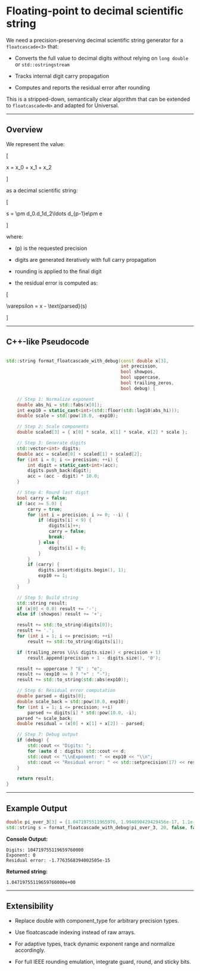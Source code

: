 # Floating-point to decimal scientific string

We need a precision-preserving decimal scientific string generator for a `floatcascade<3>` that:

  - Converts the full value to decimal digits without relying on `long double` or `std::ostringstream`

  - Tracks internal digit carry propagation

  - Computes and reports the residual error after rounding

This is a stripped-down, semantically clear algorithm that can be extended to `floatcascade<N>` and adapted for Universal.

---

## Overview

We represent the value:

[

x = x_0 + x_1 + x_2

]

as a decimal scientific string:

[

s = \pm d_0.d_1d_2\ldots d_{p-1}e\pm e

]

where:

  - (p) is the requested precision

  - digits are generated iteratively with full carry propagation

  - rounding is applied to the final digit

  - the residual error is computed as:

[

\varepsilon = x - \text{parsed}(s)

]

---

## C++-like Pseudocode

```cpp

std::string format_floatcascade_with_debug(const double x[3],
                                           int precision,
                                           bool showpos,
                                           bool uppercase,
                                           bool trailing_zeros,
                                           bool debug) {

    // Step 1: Normalize exponent
    double abs_hi = std::fabs(x[0]);
    int exp10 = static_cast<int>(std::floor(std::log10(abs_hi)));
    double scale = std::pow(10.0, -exp10);

    // Step 2: Scale components
    double scaled[3] = { x[0] * scale, x[1] * scale, x[2] * scale };

    // Step 3: Generate digits
    std::vector<int> digits;
    double acc = scaled[0] + scaled[1] + scaled[2];
    for (int i = 0; i <= precision; ++i) {
        int digit = static_cast<int>(acc);
        digits.push_back(digit);
        acc = (acc - digit) * 10.0;
    }

    // Step 4: Round last digit
    bool carry = false;
    if (acc >= 5.0) {
        carry = true;
        for (int i = precision; i >= 0; --i) {
            if (digits[i] < 9) {
                digits[i]++;
                carry = false;
                break;
            } else {
                digits[i] = 0;
            }
        }
        if (carry) {
            digits.insert(digits.begin(), 1);
            exp10 += 1;
        }
    }

    // Step 5: Build string
    std::string result;
    if (x[0] < 0.0) result += '-';
    else if (showpos) result += '+';

    result += std::to_string(digits[0]);
    result += '.';
    for (int i = 1; i <= precision; ++i)
        result += std::to_string(digits[i]);

    if (trailing_zeros \&\& digits.size() < precision + 1)
        result.append(precision + 1 - digits.size(), '0');

    result += uppercase ? "E" : "e";
    result += (exp10 >= 0 ? "+" : "-");
    result += std::to_string(std::abs(exp10));

    // Step 6: Residual error computation
    double parsed = digits[0];
    double scale_back = std::pow(10.0, exp10);
    for (int i = 1; i <= precision; ++i)
        parsed += digits[i] * std::pow(10.0, -i);
    parsed *= scale_back;
    double residual = (x[0] + x[1] + x[2]) - parsed;

    // Step 7: Debug output
    if (debug) {
        std::cout << "Digits: ";
        for (auto d : digits) std::cout << d;
        std::cout << "\\nExponent: " << exp10 << "\\n";
        std::cout << "Residual error: " << std::setprecision(17) << residual << "\\n";
    }

    return result;
}

```

---

## Example Output

```cpp
double pi_over_3[3] = {1.0471975511965976, 1.994890429429456e-17, 1.1e-34};
std::string s = format_floatcascade_with_debug(pi_over_3, 20, false, false, true, true);
```

**Console Output:**

```
Digits: 104719755119659760000
Exponent: 0
Residual error: -1.7763568394002505e-15
```

**Returned string:**

```
1.04719755119659760000e+00
```

---

## Extensibility

 - Replace double with component_type for arbitrary precision types.

 - Use floatcascade<N> indexing instead of raw arrays.

 - For adaptive types, track dynamic exponent range and normalize accordingly.

 - For full IEEE rounding emulation, integrate guard, round, and sticky bits.



